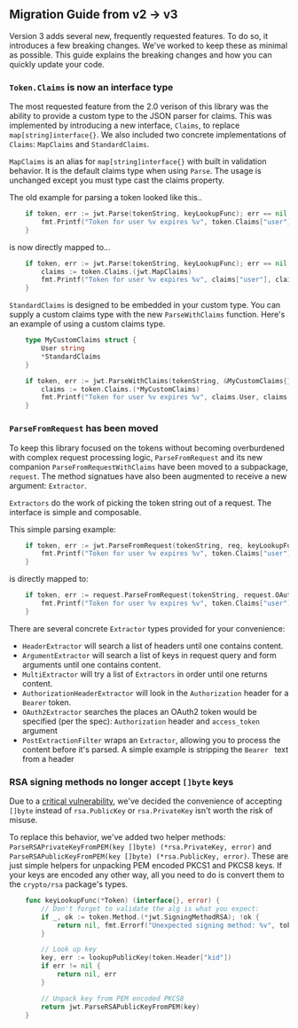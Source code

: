 ## Migration Guide from v2 -> v3

Version 3 adds several new, frequently requested features. To do so, it introduces a few breaking changes. We've worked to keep these as minimal as possible. This guide explains the breaking changes and how you can quickly update your code.

### `Token.Claims` is now an interface type

The most requested feature from the 2.0 verison of this library was the ability to provide a custom type to the JSON parser for claims. This was implemented by introducing a new interface, `Claims`, to replace `map[string]interface{}`. We also included two concrete implementations of `Claims`: `MapClaims` and `StandardClaims`.

`MapClaims` is an alias for `map[string]interface{}` with built in validation behavior. It is the default claims type when using `Parse`. The usage is unchanged except you must type cast the claims property.

The old example for parsing a token looked like this..

```go
	if token, err := jwt.Parse(tokenString, keyLookupFunc); err == nil {
		fmt.Printf("Token for user %v expires %v", token.Claims["user"], token.Claims["exp"])
	}
```

is now directly mapped to...

```go
	if token, err := jwt.Parse(tokenString, keyLookupFunc); err == nil {
		claims := token.Claims.(jwt.MapClaims)
		fmt.Printf("Token for user %v expires %v", claims["user"], claims["exp"])
	}
```

`StandardClaims` is designed to be embedded in your custom type. You can supply a custom claims type with the new `ParseWithClaims` function. Here's an example of using a custom claims type.

```go
	type MyCustomClaims struct {
		User string
		*StandardClaims
	}

	if token, err := jwt.ParseWithClaims(tokenString, &MyCustomClaims{}, keyLookupFunc); err == nil {
		claims := token.Claims.(*MyCustomClaims)
		fmt.Printf("Token for user %v expires %v", claims.User, claims.StandardClaims.ExpiresAt)
	}
```

### `ParseFromRequest` has been moved

To keep this library focused on the tokens without becoming overburdened with complex request processing logic, `ParseFromRequest` and its new companion `ParseFromRequestWithClaims` have been moved to a subpackage, `request`. The method signatues have also been augmented to receive a new argument: `Extractor`.

`Extractors` do the work of picking the token string out of a request. The interface is simple and composable.

This simple parsing example:

```go
	if token, err := jwt.ParseFromRequest(tokenString, req, keyLookupFunc); err == nil {
		fmt.Printf("Token for user %v expires %v", token.Claims["user"], token.Claims["exp"])
	}
```

is directly mapped to:

```go
	if token, err := request.ParseFromRequest(tokenString, request.OAuth2Extractor, req, keyLookupFunc); err == nil {
		fmt.Printf("Token for user %v expires %v", token.Claims["user"], token.Claims["exp"])
	}
```

There are several concrete `Extractor` types provided for your convenience:

- `HeaderExtractor` will search a list of headers until one contains content.
- `ArgumentExtractor` will search a list of keys in request query and form arguments until one contains content.
- `MultiExtractor` will try a list of `Extractors` in order until one returns content.
- `AuthorizationHeaderExtractor` will look in the `Authorization` header for a `Bearer` token.
- `OAuth2Extractor` searches the places an OAuth2 token would be specified (per the spec): `Authorization` header and `access_token` argument
- `PostExtractionFilter` wraps an `Extractor`, allowing you to process the content before it's parsed. A simple example is stripping the `Bearer ` text from a header

### RSA signing methods no longer accept `[]byte` keys

Due to a [critical vulnerability](https://auth0.com/blog/2015/03/31/critical-vulnerabilities-in-json-web-token-libraries/), we've decided the convenience of accepting `[]byte` instead of `rsa.PublicKey` or `rsa.PrivateKey` isn't worth the risk of misuse.

To replace this behavior, we've added two helper methods: `ParseRSAPrivateKeyFromPEM(key []byte) (*rsa.PrivateKey, error)` and `ParseRSAPublicKeyFromPEM(key []byte) (*rsa.PublicKey, error)`. These are just simple helpers for unpacking PEM encoded PKCS1 and PKCS8 keys. If your keys are encoded any other way, all you need to do is convert them to the `crypto/rsa` package's types.

```go
	func keyLookupFunc(*Token) (interface{}, error) {
		// Don't forget to validate the alg is what you expect:
		if _, ok := token.Method.(*jwt.SigningMethodRSA); !ok {
			return nil, fmt.Errorf("Unexpected signing method: %v", token.Header["alg"])
		}

		// Look up key
		key, err := lookupPublicKey(token.Header["kid"])
		if err != nil {
			return nil, err
		}

		// Unpack key from PEM encoded PKCS8
		return jwt.ParseRSAPublicKeyFromPEM(key)
	}
```
